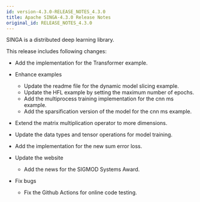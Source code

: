 ```yaml
---
id: version-4.3.0-RELEASE_NOTES_4.3.0
title: Apache SINGA-4.3.0 Release Notes
original_id: RELEASE_NOTES_4.3.0
---
```


<!--- Licensed to the Apache Software Foundation (ASF) under one or more contributor license agreements.  See the NOTICE file distributed with this work for additional information regarding copyright ownership.  The ASF licenses this file to you under the Apache License, Version 2.0 (the "License"); you may not use this file except in compliance with the License.  You may obtain a copy of the License at http://www.apache.org/licenses/LICENSE-2.0 Unless required by applicable law or agreed to in writing, software distributed under the License is distributed on an "AS IS" BASIS, WITHOUT WARRANTIES OR CONDITIONS OF ANY KIND, either express or implied.  See the License for the specific language governing permissions and limitations under the License.  -->

SINGA is a distributed deep learning library.

This release includes following changes:

  - Add the implementation for the Transformer example.

  - Enhance examples
    - Update the readme file for the dynamic model slicing example.
    - Update the HFL example by setting the maximum number of epochs.
    - Add the multiprocess training implementation for the cnn ms example.
    - Add the sparsification version of the model for the cnn ms example.
  
  - Extend the matrix multiplication operator to more dimensions.

  - Update the data types and tensor operations for model training.

  - Add the implementation for the new sum error loss.

  - Update the website
    - Add the news for the SIGMOD Systems Award.

  - Fix bugs
    - Fix the Github Actions for online code testing.
